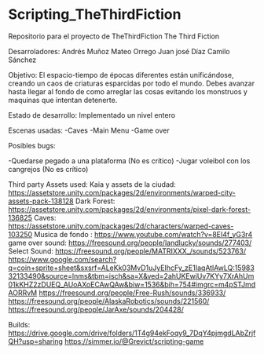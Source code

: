 # Scripting_TheThirdFiction
 Repositorio para el proyecto de TheThirdFiction
The Third Fiction

Desarroladores:
Andrés Muñoz 
Mateo Orrego
Juan josé Díaz
Camilo Sánchez

Objetivo:
El espacio-tiempo de épocas diferentes están unificándose, creando un caos de criaturas esparcidas por todo el mundo. Debes avanzar hasta llegar al fondo de como arreglar las cosas evitando los monstruos y maquinas que intentan detenerte.

Estado de desarrollo:
Implementado un nivel entero

Escenas usadas: 
-Caves
-Main Menu
-Game over

Posibles bugs:

-Quedarse pegado a una plataforma (No es crítico)
-Jugar voleibol con los cangrejos (No es crítico)

Third party Assets used:
Kaia y assets de la ciudad: https://assetstore.unity.com/packages/2d/environments/warped-city-assets-pack-138128
Dark Forest: https://assetstore.unity.com/packages/2d/environments/pixel-dark-forest-136825
Caves: https://assetstore.unity.com/packages/2d/characters/warped-caves-103250
Musica de fondo : https://www.youtube.com/watch?v=8EI4f_yG3r4
game over sound: https://freesound.org/people/landlucky/sounds/277403/
Select Sound: https://freesound.org/people/MATRIXXX_/sounds/523763/
https://www.google.com/search?q=coin+sprite+sheet&sxsrf=ALeKk03MvD1uJyEIhcFy_zE1IaqAtlAwLQ:1598332133490&source=lnms&tbm=isch&sa=X&ved=2ahUKEwiUv7KYy7XrAhUm01kKHZ2zDUEQ_AUoAXoECAwQAw&biw=1536&bih=754#imgrc=m4pSTJmdAORRvM
https://freesound.org/people/Free-Rush/sounds/336933/
https://freesound.org/people/AlaskaRobotics/sounds/221560/
https://freesound.org/people/JarAxe/sounds/204428/

Builds:
https://drive.google.com/drive/folders/1T4g94ekFoqy9_7DqY4pjmgdLAbZrjfQH?usp=sharing
https://simmer.io/@Grevict/scripting-game
